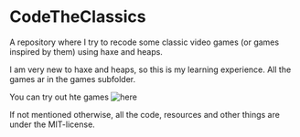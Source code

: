 # CodeTheClassics
A repository where I try to recode some classic video games (or games inspired by them) using haxe and heaps.

I am very new to haxe and heaps, so this is my learning experience. All the games
ar in the games subfolder.

You can try out hte games ![here](https://philip-erd.github.io/CodeTheClassics/)

If not mentioned otherwise, all the code, resources and other things are under the MIT-license.